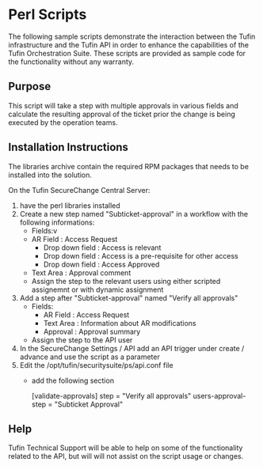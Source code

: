 Perl Scripts
============

The following sample scripts demonstrate the interaction between the Tufin infrastructure and the Tufin API in order to enhance the capabilities of the Tufin Orchestration Suite.
These scripts are provided as sample code for the functionality without any warranty.


Purpose
-------

This script will take a step with multiple approvals in various fields and calculate the resulting approval of the ticket prior the change is being executed by the operation teams.


Installation Instructions
-------------------------
The libraries archive contain the required RPM packages that needs to be installed into the solution.

On the Tufin SecureChange Central Server:
 1. have the perl libraries installed
 2. Create a new step named "Subticket-approval" in a workflow with the following informations:
    - Fields:v
	- AR Field        : Access Request
        - Drop down field : Access is relevant
        - Drop down field : Access is a pre-requisite for other access
        - Drop down field : Access Approved
	- Text Area       : Approval comment
    - Assign the step to the relevant users using either scripted assignemnt or with dynamic assignment
 3. Add a step after "Subticket-approval" named "Verify all approvals"
    - Fields:
        - AR Field      : Access Request
        - Text Area     : Information about AR modifications
        - Approval      : Approval summary
    - Assign the step to the API user
 4. In the SecureChange Settings / API add an API trigger under create / advance and use the script as a parameter
 5. Edit the /opt/tufin/securitysuite/ps/api.conf file
    - add the following section

        [validate-approvals]
        step = "Verify all approvals"
        users-approval-step = "Subticket Approval"


Help
----
Tufin Technical Support will be able to help on some of the functionality related to the API, but will will not assist on the script usage or changes.